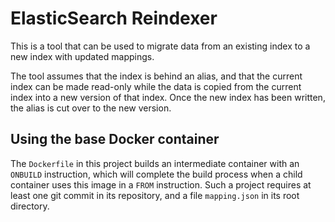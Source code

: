 # ElasticSearch Reindexer

This is a tool that can be used to migrate data from an existing index to a new index with updated mappings.

The tool assumes that the index is behind an alias, and that the current index can be made read-only while the data is copied from the current index into a new version of that index. Once the new index has been written, the alias is cut over to the new version.

## Using the base Docker container
The `Dockerfile` in this project builds an intermediate container with an `ONBUILD` instruction, which will complete the build process when a child container uses this image in a `FROM` instruction. Such a project requires at least one git commit in its repository, and a file `mapping.json` in its root directory.

